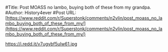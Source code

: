 #Title: Post MOASS no lambo, buying both of these from my grandpa.
#Author: History4ever
#Post URL: [https://www.reddit.com/r/Superstonk/comments/n2vlin/post_moass_no_lambo_buying_both_of_these_from_my/](https://www.reddit.com/r/Superstonk/comments/n2vlin/post_moass_no_lambo_buying_both_of_these_from_my/)


https://i.redd.it/v7ugybf5ulw61.jpg